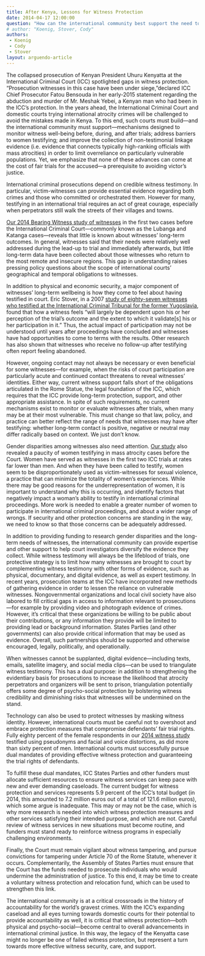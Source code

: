 ```yaml
---
title: After Kenya, Lessons for Witness Protection
date: 2014-04-17 12:00:00
question: "How can the international community best support the need to protect witnesses in international atrocity crime trials?"
# author: "Koenig, Stover, Cody"
authors:
 - Koenig
 - Cody
 - Stover
layout: arguendo-article
---
```


The collapsed prosecution of Kenyan President Uhuru Kenyatta at the International Criminal Court (ICC) spotlighted gaps in witness protection. “Prosecution witnesses in this case have been under siege,”declared ICC Chief Prosecutor Fatou Bensouda in her early-2015 statement regarding the abduction and murder of Mr. Meshak Yebei, a Kenyan man who had been in the ICC’s protection. In the years ahead, the International Criminal Court and domestic courts trying international atrocity crimes will be challenged to avoid the mistakes made in Kenya. To this end, such courts must build—and the international community must support—mechanisms designed to monitor witness well-being before, during, and after trials; address barriers to women testifying; and improve the collection of non-testimonial linkage evidence (i.e. evidence that connects typically high-ranking officials with mass atrocities) in order to limit overreliance on particularly vulnerable populations. Yet, we emphasize that none of these advances can come at the cost of fair trials for the accused—a prerequisite to avoiding victor’s justice.  

International criminal prosecutions depend on credible witness testimony. In particular, victim-witnesses can provide essential evidence regarding both crimes and those who committed or orchestrated them. However for many, testifying in an international trial requires an act of great courage, especially when perpetrators still walk the streets of their villages and towns.

[Our 2014 Bearing Witness study of witnesses](https://www.law.berkeley.edu/files/HRC/Bearing-Witness_FINAL(3).pdf) in the first two cases before the International Criminal Court—commonly known as the Lubanga and Katanga cases—reveals that little is known about witnesses’ long-term outcomes. In general, witnesses said that their needs were relatively well addressed during the lead-up to trial and immediately afterwards, but little long-term data have been collected about those witnesses who return to the most remote and insecure regions. This gap in understanding raises pressing policy questions about the scope of international courts’ geographical and temporal obligations to witnesses.

In addition to physical and economic security, a major component of witnesses’ long-term wellbeing is how they come to feel about having testified in court. Eric Stover, in a 2007 [study of eighty-seven witnesses who testified at the International Criminal Tribunal for the former Yugoslavia](http://www.upenn.edu/pennpress/book/14207.html), found that how a witness feels “will largely be dependent upon his or her perception of the trial’s outcome and the extent to which it validate[s] his or her participation in it.” Thus, the actual impact of participation may not be understood until years after proceedings have concluded and witnesses have had opportunities to come to terms with the results. Other research has also shown that witnesses who receive no follow-up after testifying often report feeling abandoned.

However, ongoing contact may not always be necessary or even beneficial for some witnesses—for example, when the risks of court participation are particularly acute and continued contact threatens to reveal witnesses’ identities. Either way, current witness support falls short of the obligations articulated in the Rome Statue, the legal foundation of the ICC, which requires that the ICC provide long-term protection, support, and other appropriate assistance. In spite of such requirements, no current mechanisms exist to monitor or evaluate witnesses after trials, when many may be at their most vulnerable. This must change so that law, policy, and practice can better reflect the range of needs that witnesses may have after testifying: whether long-term contact is positive, negative or neutral may differ radically based on context. We just don’t know.

Gender disparities among witnesses also need attention. [Our study](https://www.law.berkeley.edu/files/HRC/Bearing-Witness_FINAL(3).pdf) also revealed a paucity of women testifying in mass atrocity cases before the Court. Women have served as witnesses in the first two ICC trials at rates far lower than men. And when they have been called to testify, women seem to be disproportionately used as victim-witnesses for sexual violence, a practice that can minimize the totality of women’s experiences. While there may be good reasons for the underrepresentation of women, it is important to understand why this is occurring, and identify factors that negatively impact a woman’s ability to testify in international criminal proceedings. More work is needed to enable a greater number of women to participate in international criminal proceedings, and about a wider range of wrongs. If security and other protection concerns are standing in the way, we need to know so that those concerns can be adequately addressed.

In addition to providing funding to research gender disparities and the long-term needs of witnesses, the international community can provide expertise and other support to help court investigators diversify the evidence they collect. While witness testimony will always be the lifeblood of trials, one protective strategy is to limit how many witnesses are brought to court by complementing witness testimony with other forms of evidence, such as physical, documentary, and digital evidence, as well as expert testimony. In recent years, prosecution teams at the ICC have incorporated new methods of gathering evidence in order to lessen the reliance on vulnerable witnesses. Nongovernmental organizations and local civil society have also labored to fill critical gaps in access to information relevant to prosecutions—for example by providing video and photograph evidence of crimes. However, it’s critical that these organizations be willing to be public about their contributions, or any information they provide will be limited to providing lead or background information. States Parties (and other governments) can also provide critical information that may be used as evidence. Overall, such partnerships should be supported and otherwise encouraged, legally, politically, and operationally.

When witnesses cannot be supplanted, digital evidence—including texts, emails, satellite imagery, and social media clips—can be used to triangulate witness testimony. This has a dual purpose: in addition to strengthening the evidentiary basis for prosecutions to increase the likelihood that atrocity perpetrators and organizers will be sent to prison, triangulation potentially offers some degree of psycho-social protection by bolstering witness credibility and diminishing risks that witnesses will be undermined on the stand.

Technology can also be used to protect witnesses by masking witness identity. However, international courts must be careful not to overshoot and embrace protection measures that compromise defendants’ fair trial rights. Fully eighty percent of the female respondents in our [2014 witness study](https://www.law.berkeley.edu/files/HRC/Bearing-Witness_FINAL(3).pdf) testified using pseudonyms and facial and voice distortions, as did more than sixty percent of men. International courts must successfully pursue dual mandates of providing effective witness protection and guaranteeing the trial rights of defendants.

To fulfill these dual mandates, ICC States Parties and other funders must allocate sufficient resources to ensure witness services can keep pace with new and ever demanding caseloads. The current budget for witness protection and services represents 5.9 percent of the ICC’s total budget (in 2014, this amounted to 7.2 million euros out of a total of 121.6 million euros), which some argue is inadequate. This may or may not be the case, which is why more research is needed into which witness protection measures and other services satisfying their intended purpose, and which are not. Careful review of witness services in new situations must become routine, and funders must stand ready to reinforce witness programs in especially challenging environments.  

Finally, the Court must remain vigilant about witness tampering, and pursue convictions for tampering under Article 70 of the Rome Statute, whenever it occurs. Complementarily, the Assembly of States Parties must ensure that the Court has the funds needed to prosecute individuals who would undermine the administration of justice. To this end, it may be time to create a voluntary witness protection and relocation fund, which can be used to strengthen this link.

The international community is at a critical crossroads in the history of accountability for the world’s gravest crimes. With the ICC’s expanding caseload and all eyes turning towards domestic courts for their potential to provide accountability as well, it is critical that witness protection—both physical and psycho-social—become central to overall advancements in international criminal justice. In this way, the legacy of the Kenyatta case might no longer be one of failed witness protection, but represent a turn towards more effective witness security, care, and support.
